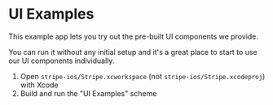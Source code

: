 # UI Examples

This example app lets you try out the pre-built UI components we provide.

You can run it without any initial setup and it's a great place to start to use our UI components individually.

1. Open `stripe-ios/Stripe.xcworkspace` (not `stripe-ios/Stripe.xcodeproj`) with Xcode
2. Build and run the "UI Examples" scheme
